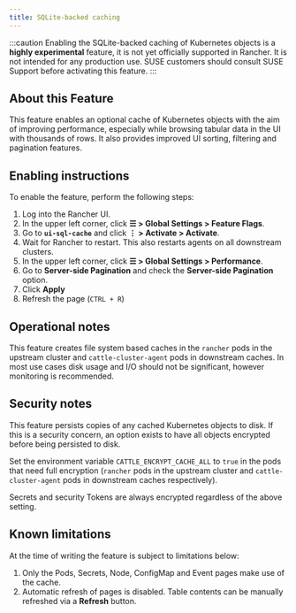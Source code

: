 ```yaml
---
title: SQLite-backed caching
---
```


<head>
  <link rel="canonical" href="https://ranchermanager.docs.rancher.com/how-to-guides/advanced-user-guides/enable-experimental-features/sqlite-caching"/>
</head>

:::caution
Enabling the SQLite-backed caching of Kubernetes objects is a **highly experimental** feature, it is not yet officially supported in Rancher. It is not intended for any production use. SUSE customers should consult SUSE Support before activating this feature.
:::


## About this Feature
This feature enables an optional cache of Kubernetes objects with the aim of improving performance, especially while browsing tabular data in the UI with thousands of rows. It also provides improved UI sorting, filtering and pagination features. 

## Enabling instructions
To enable the feature, perform the following steps:
1. Log into the Rancher UI.
1. In the upper left corner, click **☰ > Global Settings > Feature Flags**.
1. Go to **`ui-sql-cache`** and click **⋮ > Activate > Activate**.
1. Wait for Rancher to restart. This also restarts agents on all downstream clusters.
1. In the upper left corner, click **☰ > Global Settings > Performance**.
1. Go to **Server-side Pagination** and check the **Server-side Pagination** option.
1. Click **Apply**
1. Refresh the page (`CTRL + R`)

## Operational notes
This feature creates file system based caches in the `rancher` pods in the upstream cluster and `cattle-cluster-agent` pods in downstream caches. In most use cases disk usage and I/O should not be significant, however monitoring is recommended.

## Security notes
This feature persists copies of any cached Kubernetes objects to disk. If this is a security concern, an option exists to have all objects encrypted before being persisted to disk.

Set the environment variable `CATTLE_ENCRYPT_CACHE_ALL` to `true` in the pods that need full encryption (`rancher` pods in the upstream cluster and `cattle-cluster-agent` pods in downstream caches respectively).

Secrets and security Tokens are always encrypted regardless of the above setting.

## Known limitations
At the time of writing the feature is subject to limitations below:

1. Only the Pods, Secrets, Node, ConfigMap and Event pages make use of the cache.
1. Automatic refresh of pages is disabled. Table contents can be manually refreshed via a **Refresh** button.

